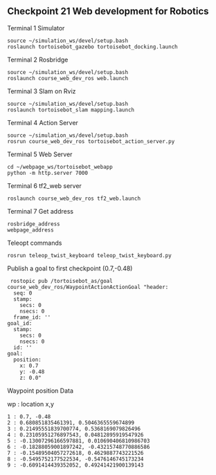 ## Checkpoint 21 Web development for Robotics

Terminal 1 Simulator

```
source ~/simulation_ws/devel/setup.bash
roslaunch tortoisebot_gazebo tortoisebot_docking.launch
```

Terminal 2 Rosbridge

```
source ~/simulation_ws/devel/setup.bash
roslaunch course_web_dev_ros web.launch
```

Terminal 3 Slam on Rviz

```
source ~/simulation_ws/devel/setup.bash
roslaunch tortoisebot_slam mapping.launch
```

Terminal 4 Action Server

```
source ~/simulation_ws/devel/setup.bash
rosrun course_web_dev_ros tortoisebot_action_server.py
```

Terminal 5 Web Server

```
cd ~/webpage_ws/tortoisebot_webapp
python -m http.server 7000
```

Terminal 6 tf2_web server

```
roslaunch course_web_dev_ros tf2_web.launch
```

Terminal 7 Get address

```
rosbridge_address
webpage_address
```

Teleopt commands

```
rosrun teleop_twist_keyboard teleop_twist_keyboard.py
```

Publish a goal to first checkpoint (0.7,-0.48)

```
 rostopic pub /tortoisebot_as/goal course_web_dev_ros/WaypointActionActionGoal "header:
  seq: 0
  stamp:
    secs: 0
    nsecs: 0
  frame_id: ''
goal_id:
  stamp:
    secs: 0
    nsecs: 0
  id: ''
goal:
  position:
    x: 0.7
    y: -0.48
    z: 0.0"
```

Waypoint position Data 

wp : location x,y

```
1 : 0.7, -0.48
2 : 0.680851835461391, 0.5046365559674899
3 : 0.21495551839700774, 0.5368169079826496
4 : 0.23105951276897543, 0.04812895919547926
5 : -0.13007296166597881, 0.010690406810986703
6 : -0.18288059001897242, -0.43215748770886586
7 : -0.15489504057272618, 0.4629887743221526
8 : -0.5495752177522534, -0.5476146745173234
9 : -0.6091414439352052, 0.49241421900139143
```